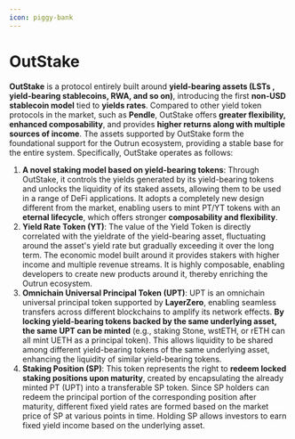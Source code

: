 ```yaml
---
icon: piggy-bank
---
```


# OutStake

**OutStake** is a protocol entirely built around **yield-bearing assets (LSTs , yield-bearing stablecoins, RWA, and so on)**, introducing the first **non-USD stablecoin model** tied to **yields rates**. Compared to other yield token protocols in the market, such as **Pendle**, OutStake offers **greater flexibility, enhanced composability**, and provides **higher returns along with multiple sources of income**. The assets supported by OutStake form the foundational support for the Outrun ecosystem, providing a stable base for the entire system. Specifically, OutStake operates as follows:

1. **A novel staking model based on yield-bearing tokens**: Through OutStake, it controls the yields generated by its yield-bearing tokens and unlocks the liquidity of its staked assets, allowing them to be used in a range of DeFi applications. It adopts a completely new design different from the market, enabling users to mint PT/YT tokens with an **eternal lifecycle**, which offers stronger **composability and flexibility**.
2. **Yield Rate Token (YT)**: The value of the Yield Token is directly correlated with the yieldrate of the yield-bearing asset, fluctuating around the asset's yield rate but gradually exceeding it over the long term. The economic model built around it provides stakers with higher income and multiple revenue streams. It is highly composable, enabling developers to create new products around it, thereby enriching the Outrun ecosystem‌.
3. **Omnichain Universal Principal Token (UPT)**: UPT is an omnichain universal principal token supported by **LayerZero**, enabling seamless transfers across different blockchains to amplify its network effects. **By locking yield-bearing tokens backed by the same underlying asset, the same UPT can be minted** (e.g., staking Stone, wstETH, or rETH can all mint UETH as a principal token). This allows liquidity to be shared among different yield-bearing tokens of the same underlying asset, enhancing the liquidity of similar yield-bearing tokens.
4. **Staking Position (SP)**: This token represents the right to **redeem locked staking positions upon maturity**, created by encapsulating the already minted PT (UPT) into a transferable SP token. Since SP holders can redeem the principal portion of the corresponding position after maturity, different fixed yield rates are formed based on the market price of SP at various points in time. Holding SP allows investors to earn fixed yield income based on the underlying asset‌.
